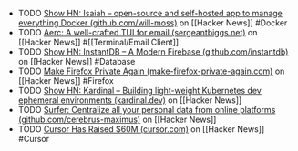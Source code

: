 - TODO [Show HN: Isaiah – open-source and self-hosted app to manage everything Docker (github.com/will-moss)](https://news.ycombinator.com/item?id=41317988) on [[Hacker News]] #Docker
- TODO [Aerc: A well-crafted TUI for email (sergeantbiggs.net)](https://news.ycombinator.com/item?id=41321981) on [[Hacker News]] #[[Terminal/Email Client]]
- TODO [Show HN: InstantDB – A Modern Firebase (github.com/instantdb)](https://news.ycombinator.com/item?id=41322281) on [[Hacker News]] #Database
- TODO [Make Firefox Private Again (make-firefox-private-again.com)](https://news.ycombinator.com/item?id=41311479) on [[Hacker News]] #Firefox
- TODO [Show HN: Kardinal – Building light-weight Kubernetes dev ephemeral environments (kardinal.dev)](https://news.ycombinator.com/item?id=41325388) on [[Hacker News]]
- TODO [Surfer: Centralize all your personal data from online platforms (github.com/cerebrus-maximus)](https://news.ycombinator.com/item?id=41325719) on [[Hacker News]]
- TODO [Cursor Has Raised $60M (cursor.com)](https://news.ycombinator.com/item?id=41325543) on [[Hacker News]] #Cursor